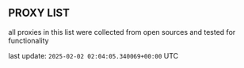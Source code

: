 ## PROXY LIST

all proxies in this list were collected from open sources and tested for functionality

last update: `2025-02-02 02:04:05.340069+00:00` UTC